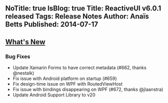 NoTitle: true
IsBlog: true
Title: ReactiveUI v6.0.1 released
Tags: Release Notes
Author: Anaïs Betts
Published: 2014-07-17
---

## [What's New](https://github.com/reactiveui/ReactiveUI/compare/6.0.0...6.0.1)

### Bug Fixes
- Update Xamarin Forms to have correct metadata (#662, thanks @nestalk)
- Fix issue with Android platform on startup (#659)
- Fix design-time issue on WPF with RoutedViewHost
- Fix issue with bindings disappearing on WPF (#672, thanks @jlaanstra)
- Update Android Support Library to v20
